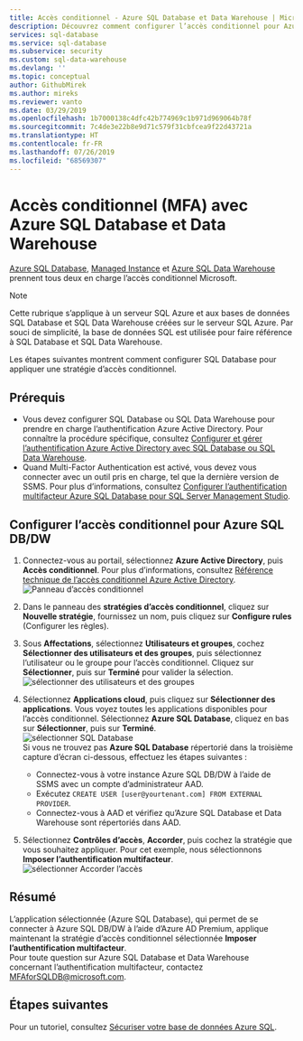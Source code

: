```yaml
---
title: Accès conditionnel - Azure SQL Database et Data Warehouse | Microsoft Docs
description: Découvrez comment configurer l’accès conditionnel pour Azure SQL Database et Data Warehouse.
services: sql-database
ms.service: sql-database
ms.subservice: security
ms.custom: sql-data-warehouse
ms.devlang: ''
ms.topic: conceptual
author: GithubMirek
ms.author: mireks
ms.reviewer: vanto
ms.date: 03/29/2019
ms.openlocfilehash: 1b7000138c4dfc42b774969c1b971d969064b78f
ms.sourcegitcommit: 7c4de3e22b8e9d71c579f31cbfcea9f22d43721a
ms.translationtype: HT
ms.contentlocale: fr-FR
ms.lasthandoff: 07/26/2019
ms.locfileid: "68569307"
---
```

# <a name="conditional-access-mfa-with-azure-sql-database-and-data-warehouse"></a>Accès conditionnel (MFA) avec Azure SQL Database et Data Warehouse  

[Azure SQL Database](sql-database-technical-overview.md), [Managed Instance](sql-database-managed-instance.md) et [Azure SQL Data Warehouse](../sql-data-warehouse/sql-data-warehouse-overview-what-is.md) prennent tous deux en charge l’accès conditionnel Microsoft. 

> [!NOTE]
> Cette rubrique s’applique à un serveur SQL Azure et aux bases de données SQL Database et SQL Data Warehouse créées sur le serveur SQL Azure. Par souci de simplicité, la base de données SQL est utilisée pour faire référence à SQL Database et SQL Data Warehouse.

Les étapes suivantes montrent comment configurer SQL Database pour appliquer une stratégie d’accès conditionnel.  

## <a name="prerequisites"></a>Prérequis  
- Vous devez configurer SQL Database ou SQL Data Warehouse pour prendre en charge l’authentification Azure Active Directory. Pour connaître la procédure spécifique, consultez [Configurer et gérer l’authentification Azure Active Directory avec SQL Database ou SQL Data Warehouse](sql-database-aad-authentication-configure.md).  
- Quand Multi-Factor Authentication est activé, vous devez vous connecter avec un outil pris en charge, tel que la dernière version de SSMS. Pour plus d’informations, consultez [Configurer l’authentification multifacteur Azure SQL Database pour SQL Server Management Studio](sql-database-ssms-mfa-authentication-configure.md).  

## <a name="configure-ca-for-azure-sql-dbdw"></a>Configurer l’accès conditionnel pour Azure SQL DB/DW  
1. Connectez-vous au portail, sélectionnez **Azure Active Directory**, puis **Accès conditionnel**. Pour plus d’informations, consultez [Référence technique de l’accès conditionnel Azure Active Directory](https://docs.microsoft.com/azure/active-directory/active-directory-conditional-access-technical-reference).  
   ![Panneau d’accès conditionnel](./media/sql-database-conditional-access/conditional-access-blade.png) 
     
2. Dans le panneau des **stratégies d’accès conditionnel**, cliquez sur **Nouvelle stratégie**, fournissez un nom, puis cliquez sur **Configure rules** (Configurer les règles).  
3. Sous **Affectations**, sélectionnez **Utilisateurs et groupes**, cochez **Sélectionner des utilisateurs et des groupes**, puis sélectionnez l’utilisateur ou le groupe pour l’accès conditionnel. Cliquez sur **Sélectionner**, puis sur **Terminé** pour valider la sélection.  
   ![sélectionner des utilisateurs et des groupes](./media/sql-database-conditional-access/select-users-and-groups.png)  

4. Sélectionnez **Applications cloud**, puis cliquez sur **Sélectionner des applications**. Vous voyez toutes les applications disponibles pour l’accès conditionnel. Sélectionnez **Azure SQL Database**, cliquez en bas sur **Sélectionner**, puis sur **Terminé**.  
   ![sélectionner SQL Database](./media/sql-database-conditional-access/select-sql-database.png)  
   Si vous ne trouvez pas **Azure SQL Database** répertorié dans la troisième capture d’écran ci-dessous, effectuez les étapes suivantes :   
   - Connectez-vous à votre instance Azure SQL DB/DW à l’aide de SSMS avec un compte d’administrateur AAD.  
   - Exécutez `CREATE USER [user@yourtenant.com] FROM EXTERNAL PROVIDER`.  
   - Connectez-vous à AAD et vérifiez qu’Azure SQL Database et Data Warehouse sont répertoriés dans AAD.  

5. Sélectionnez **Contrôles d’accès**, **Accorder**, puis cochez la stratégie que vous souhaitez appliquer. Pour cet exemple, nous sélectionnons **Imposer l’authentification multifacteur**.  
   ![sélectionner Accorder l’accès](./media/sql-database-conditional-access/grant-access.png)  

## <a name="summary"></a>Résumé  
L’application sélectionnée (Azure SQL Database), qui permet de se connecter à Azure SQL DB/DW à l’aide d’Azure AD Premium, applique maintenant la stratégie d’accès conditionnel sélectionnée **Imposer l’authentification multifacteur**.  
Pour toute question sur Azure SQL Database et Data Warehouse concernant l’authentification multifacteur, contactez MFAforSQLDB@microsoft.com.  

## <a name="next-steps"></a>Étapes suivantes  

Pour un tutoriel, consultez [Sécuriser votre base de données Azure SQL](sql-database-security-tutorial.md).
